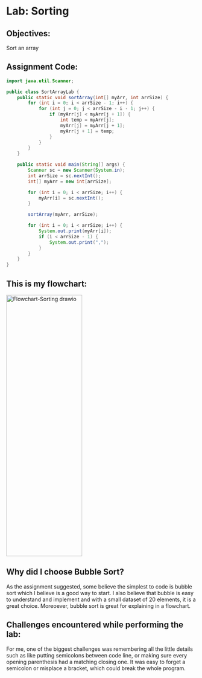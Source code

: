 # Lab: Sorting

## Objectives:
Sort an array 

## Assignment Code:
```Java
import java.util.Scanner;

public class SortArrayLab {
    public static void sortArray(int[] myArr, int arrSize) {
        for (int i = 0; i < arrSize - 1; i++) {
            for (int j = 0; j < arrSize - i - 1; j++) {
                if (myArr[j] < myArr[j + 1]) {
                    int temp = myArr[j];
                    myArr[j] = myArr[j + 1];
                    myArr[j + 1] = temp;
                }
            }
        }
    }

    public static void main(String[] args) {
        Scanner sc = new Scanner(System.in);
        int arrSize = sc.nextInt();
        int[] myArr = new int[arrSize];

        for (int i = 0; i < arrSize; i++) {
            myArr[i] = sc.nextInt();
        }

        sortArray(myArr, arrSize);

        for (int i = 0; i < arrSize; i++) {
            System.out.print(myArr[i]);
            if (i < arrSize - 1) {
                System.out.print(",");
            }
        }
    }
}
```

## This is my flowchart:
<img width="201" height="691" alt="Flowchart-Sorting drawio" src="https://github.com/user-attachments/assets/460a4270-0823-4e6d-9298-f30a4b14a893" />

## Why did I choose Bubble Sort?
As the assignment suggested, some believe the simplest to code is bubble sort which I believe is a good way to start. I also believe that bubble is easy to understand and implement and with a small dataset of 20 elements, it is a great choice. Moreoever, bubble sort is great for explaining in a flowchart.

## Challenges encountered while performing the lab:
For me, one of the biggest challenges was remembering all the little details such as like putting semicolons between code line, or making sure every opening parenthesis had a matching closing one. It was easy to forget a semicolon or misplace a bracket, which could break the whole program.


